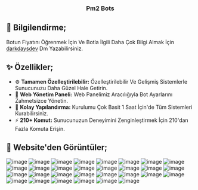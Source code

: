 <p align="center">
  <h3 align="center">Pm2 Bots</h3>
</p>

## 🎉 Bilgilendirme;

Botun Fiyatını Öğrenmek İçin Ve Botla İlgili Daha Çok Bilgi Almak İçin [darkdaysdev](https://discord.com/users/901094423033708576) Dm Yazabilirsiniz.

## ✨ Özellikler;

- ⚙️ **Tamamen Özelleştirilebilir:** Özelleştirilebilir Ve Gelişmiş Sistemlerle Sunucunuzu Daha Güzel Hale Getirin.
- 🌟 **Web Yönetim Paneli:** Web Panelimiz Aracılığıyla Bot Ayarlarını Zahmetsizce Yönetin.
- 📝 **Kolay Yapılandırma:** Kurulumu Çok Basit 1 Saat İçin'de Tüm Sistemleri Kurabilirsiniz.
- ⚡ **210+ Komut:** Sunucunuzun Deneyimini Zenginleştirmek İçin 210'dan Fazla Komuta Erişin.

## 🧷 Website'den Görüntüler;

![image](https://github.com/user-attachments/assets/836acedd-05ee-4fe5-9d9d-f7812da541bc)
![image](https://github.com/user-attachments/assets/99fd41eb-3d88-4808-8e69-5d1cb9ff944c)
![image](https://github.com/user-attachments/assets/678af742-12aa-4e4f-9a00-7e9c4b56c514)
![image](https://github.com/user-attachments/assets/db35d2d5-eb18-47fc-91ab-e61eb87459c9)
![image](https://github.com/user-attachments/assets/ab48533a-ae71-498f-8592-b8cbf361f807)
![image](https://github.com/user-attachments/assets/e4e800a3-6aef-4035-b710-b07f72fb260d)
![image](https://github.com/user-attachments/assets/62c38356-0567-4336-8569-ee20323165d4)
![image](https://github.com/user-attachments/assets/97433264-f443-4a19-84fa-fce036e498c4)
![image](https://github.com/user-attachments/assets/a54c7f78-40a2-43d0-87d4-fdfcf86db160)
![image](https://github.com/user-attachments/assets/35f337b7-b5d5-48d3-9fec-9dce1b5a6d9c)
![image](https://github.com/user-attachments/assets/c5c30c66-ef37-4bbc-8baa-33ec7ab5d622)
![image](https://github.com/user-attachments/assets/1a896b7e-011a-4f99-a0e1-f4e43cf324f6)
![image](https://github.com/user-attachments/assets/10dc435b-ac80-402c-9813-f73bcdf0b0e2)
![image](https://github.com/user-attachments/assets/4ca3b8ad-a0e5-4941-b3c4-b8bcd8cbcd83)
![image](https://github.com/user-attachments/assets/6f293929-e79f-4cb8-b700-ebe37ccee592)
![image](https://github.com/user-attachments/assets/1dc790a9-1ed8-4e88-9158-c0fd92ac1020)
![image](https://github.com/user-attachments/assets/3d9efd8e-dc16-41b6-b849-0dfc2f70a0b9)
![image](https://github.com/user-attachments/assets/44c04474-fc91-465b-8f5c-bd4c62220486)
![image](https://github.com/user-attachments/assets/e5065281-51ee-4c40-a457-d2fec3829667)
![image](https://github.com/user-attachments/assets/adbd6a85-0d3f-44b8-9ce3-fbb381f4e37c)
![image](https://github.com/user-attachments/assets/d99daf08-ce04-451e-b815-1eb346fe9cb7)
![image](https://github.com/user-attachments/assets/1aabcb9a-3d6c-40a0-9029-cc00a69732c5)
![image](https://github.com/user-attachments/assets/b1b8c5bd-02ae-4c92-b131-f8f35311525f)
![image](https://github.com/user-attachments/assets/8790286e-c860-4db6-b7f5-6fffe4c31e02)
![image](https://github.com/user-attachments/assets/448c6eb0-dd11-4060-8687-b556de2ba3b6)
![image](https://github.com/user-attachments/assets/5512a290-ec56-4d64-937d-c23072cc6a59)
![image](https://github.com/user-attachments/assets/32c89545-6ba9-4e31-b4a5-0d198a15806d)
![image](https://github.com/user-attachments/assets/9cedc325-21c0-4fd6-95e2-5952a5a90a6b)
![image](https://github.com/user-attachments/assets/46bc3b8e-c6c9-4f1e-85b5-53fc51298995)
![image](https://github.com/user-attachments/assets/0c068fc8-5399-4bcd-83dc-0db96580bc24)




